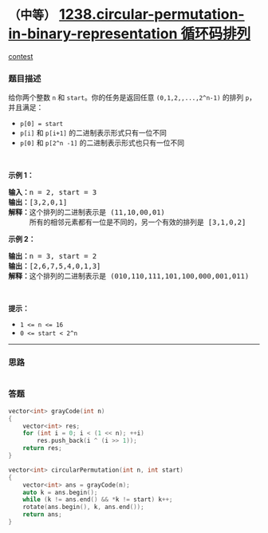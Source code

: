 # `（中等）` [1238.circular-permutation-in-binary-representation 循环码排列](https://leetcode-cn.com/problems/circular-permutation-in-binary-representation/)

[contest](https://leetcode-cn.com/contest/weekly-contest-160/problems/circular-permutation-in-binary-representation/)

### 题目描述

<p>给你两个整数&nbsp;<code>n</code> 和 <code>start</code>。你的任务是返回任意 <code>(0,1,2,,...,2^n-1)</code> 的排列 <code>p</code>，并且满足：</p>

<ul>
	<li><code>p[0] = start</code></li>
	<li><code>p[i]</code> 和 <code>p[i+1]</code>&nbsp;的二进制表示形式只有一位不同</li>
	<li><code>p[0]</code> 和 <code>p[2^n -1]</code>&nbsp;的二进制表示形式也只有一位不同</li>
</ul>

<p>&nbsp;</p>

<p><strong>示例 1：</strong></p>

<pre><strong>输入：</strong>n = 2, start = 3
<strong>输出：</strong>[3,2,0,1]
<strong>解释：</strong>这个排列的二进制表示是 (11,10,00,01)
     所有的相邻元素都有一位是不同的，另一个有效的排列是 [3,1,0,2]
</pre>

<p><strong>示例 2：</strong></p>

<pre><strong>输出：</strong>n = 3, start = 2
<strong>输出：</strong>[2,6,7,5,4,0,1,3]
<strong>解释：</strong>这个排列的二进制表示是 (010,110,111,101,100,000,001,011)
</pre>

<p>&nbsp;</p>

<p><strong>提示：</strong></p>

<ul>
	<li><code>1 &lt;= n &lt;= 16</code></li>
	<li><code>0 &lt;= start&nbsp;&lt;&nbsp;2^n</code></li>
</ul>

            

---
### 思路
```
```



### 答题
``` C++
vector<int> grayCode(int n) 
{
	vector<int> res;
	for (int i = 0; i < (1 << n); ++i)
		res.push_back(i ^ (i >> 1));
	return res;
}

vector<int> circularPermutation(int n, int start) 
{
	vector<int> ans = grayCode(n);
	auto k = ans.begin();
	while (k != ans.end() && *k != start) k++;
	rotate(ans.begin(), k, ans.end());
	return ans;
}
```




